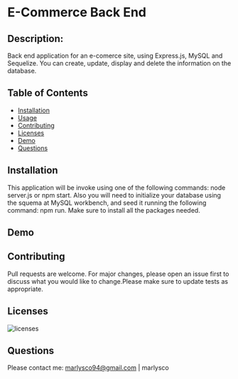 # E-Commerce Back End


 ## Description:
 Back end application for an e-comerce site, using Express.js, MySQL and  Sequelize. You can create, update, display and delete the information on the database.

 ## Table of Contents
- [Installation](#Installation)
- [Usage](#Usage)
- [Contributing](#Contributing)
- [Licenses](#Licenses)
- [Demo](#Demo)
- [Questions](#Questions)

 ## Installation
 This application will be invoke using one of the following commands: node server.js or npm start. Also you will need to initialize your database using the squema at MySQL workbench, and seed it running the following command: 
npm run. Make sure to install all the packages needed.

 ## Demo


 ## Contributing
 Pull requests are welcome. For major changes, please open an issue first to discuss what you would like to change.Please make sure to update tests as appropriate.

 ## Licenses
 ![licenses](https://img.shields.io/badge/License-MIT-green.svg "License Badge")

 ## Questions
 Please contact me:
 marlysco94@gmail.com | marlysco